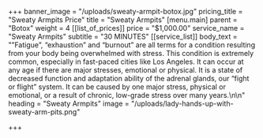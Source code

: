 +++
banner_image = "/uploads/sweaty-armpit-botox.jpg"
pricing_title = "Sweaty Armpits Price"
title = "Sweaty Armpits"
[menu.main]
parent = "Botox"
weight = 4
[[list_of_prices]]
price = "$1,000.00"
service_name = "Sweaty Armpits"
subtitle = "30 MINUTES"
[[service_list]]
body_text = "”Fatigue”, “exhaustion” and “burnout” are all terms for a condition resulting from your body being overwhelmed with stress. This condition is extremely common, especially in fast-paced cities like Los Angeles. It can occur at any age if there are major stresses, emotional or physical. It is a state of decreased function and adaptation ability of the adrenal glands, our “fight or flight” system. It can be caused by one major stress, physical or emotional, or a result of chronic, low-grade stress over many years.\n\n"
heading = "Sweaty Armpits"
image = "/uploads/lady-hands-up-with-sweaty-arm-pits.png"

+++
